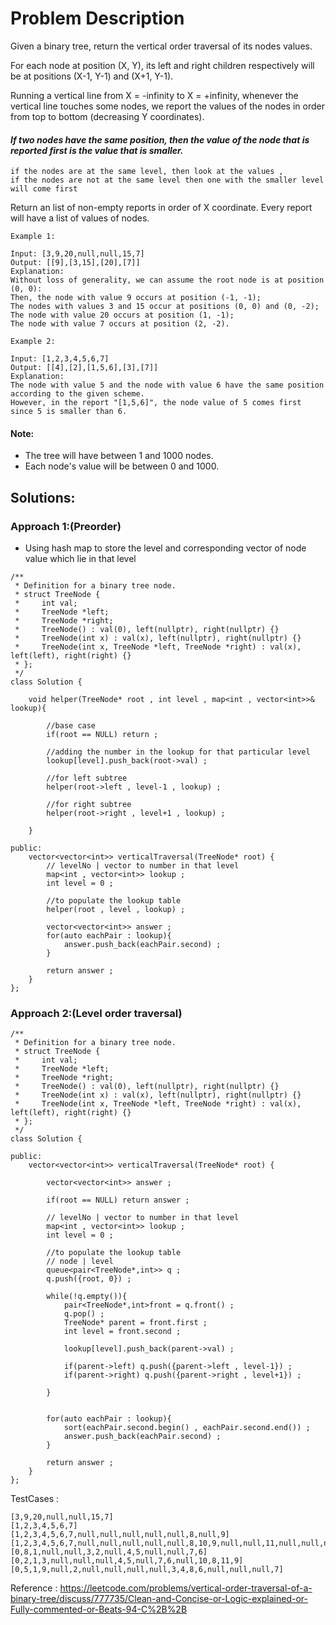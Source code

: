 # Problem Description

Given a binary tree, return the vertical order traversal of its nodes values.

For each node at position (X, Y), its left and right children respectively will be at positions (X-1, Y-1) and (X+1, Y-1).

Running a vertical line from X = -infinity to X = +infinity, whenever the vertical line touches some nodes, we report the values of the nodes in order from top to bottom (decreasing Y coordinates).

#### *If two nodes have the same position, then the value of the node that is reported first is the value that is smaller.*
```
if the nodes are at the same level, then look at the values , 
if the nodes are not at the same level then one with the smaller level will come first
```

Return an list of non-empty reports in order of X coordinate.  Every report will have a list of values of nodes.

 
```
Example 1:

Input: [3,9,20,null,null,15,7]
Output: [[9],[3,15],[20],[7]]
Explanation: 
Without loss of generality, we can assume the root node is at position (0, 0):
Then, the node with value 9 occurs at position (-1, -1);
The nodes with values 3 and 15 occur at positions (0, 0) and (0, -2);
The node with value 20 occurs at position (1, -1);
The node with value 7 occurs at position (2, -2).
```
```
Example 2:

Input: [1,2,3,4,5,6,7]
Output: [[4],[2],[1,5,6],[3],[7]]
Explanation: 
The node with value 5 and the node with value 6 have the same position according to the given scheme.
However, in the report "[1,5,6]", the node value of 5 comes first since 5 is smaller than 6.
```

#### Note:

- The tree will have between 1 and 1000 nodes.
- Each node's value will be between 0 and 1000.

## Solutions:

### Approach 1:(Preorder)
- Using hash map to store the level and corresponding vector of node value which lie in that level
```
/**
 * Definition for a binary tree node.
 * struct TreeNode {
 *     int val;
 *     TreeNode *left;
 *     TreeNode *right;
 *     TreeNode() : val(0), left(nullptr), right(nullptr) {}
 *     TreeNode(int x) : val(x), left(nullptr), right(nullptr) {}
 *     TreeNode(int x, TreeNode *left, TreeNode *right) : val(x), left(left), right(right) {}
 * };
 */
class Solution {
    
    void helper(TreeNode* root , int level , map<int , vector<int>>& lookup){
        
        //base case 
        if(root == NULL) return ;
        
        //adding the number in the lookup for that particular level
        lookup[level].push_back(root->val) ;
        
        //for left subtree
        helper(root->left , level-1 , lookup) ;
        
        //for right subtree
        helper(root->right , level+1 , lookup) ;
        
    }
    
public:
    vector<vector<int>> verticalTraversal(TreeNode* root) {
        // levelNo | vector to number in that level
        map<int , vector<int>> lookup ;
        int level = 0 ;
        
        //to populate the lookup table
        helper(root , level , lookup) ;
        
        vector<vector<int>> answer ;
        for(auto eachPair : lookup){
            answer.push_back(eachPair.second) ;
        }
        
        return answer ;
    }
};
```

### Approach 2:(Level order traversal)
```
/**
 * Definition for a binary tree node.
 * struct TreeNode {
 *     int val;
 *     TreeNode *left;
 *     TreeNode *right;
 *     TreeNode() : val(0), left(nullptr), right(nullptr) {}
 *     TreeNode(int x) : val(x), left(nullptr), right(nullptr) {}
 *     TreeNode(int x, TreeNode *left, TreeNode *right) : val(x), left(left), right(right) {}
 * };
 */
class Solution {
        
public:
    vector<vector<int>> verticalTraversal(TreeNode* root) {
        
        vector<vector<int>> answer ;
        
        if(root == NULL) return answer ;
        
        // levelNo | vector to number in that level
        map<int , vector<int>> lookup ;
        int level = 0 ;
        
        //to populate the lookup table
        // node | level        
        queue<pair<TreeNode*,int>> q ;
        q.push({root, 0}) ;
        
        while(!q.empty()){
            pair<TreeNode*,int>front = q.front() ;
            q.pop() ;
            TreeNode* parent = front.first ;
            int level = front.second ;
            
            lookup[level].push_back(parent->val) ;
            
            if(parent->left) q.push({parent->left , level-1}) ;
            if(parent->right) q.push({parent->right , level+1}) ;
            
        }
        
      
        for(auto eachPair : lookup){
            sort(eachPair.second.begin() , eachPair.second.end()) ;
            answer.push_back(eachPair.second) ;
        }
        
        return answer ;
    }
};
```
TestCases :
```
[3,9,20,null,null,15,7]
[1,2,3,4,5,6,7]
[1,2,3,4,5,6,7,null,null,null,null,null,8,null,9]
[1,2,3,4,5,6,7,null,null,null,null,null,8,10,9,null,null,11,null,null,null,null,12]
[0,8,1,null,null,3,2,null,4,5,null,null,7,6]
[0,2,1,3,null,null,null,4,5,null,7,6,null,10,8,11,9]
[0,5,1,9,null,2,null,null,null,null,3,4,8,6,null,null,null,7]
```
Reference : https://leetcode.com/problems/vertical-order-traversal-of-a-binary-tree/discuss/777735/Clean-and-Concise-or-Logic-explained-or-Fully-commented-or-Beats-94-C%2B%2B
